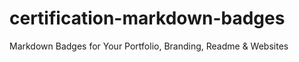 # certification-markdown-badges
Markdown Badges for Your Portfolio, Branding, Readme &amp; Websites
